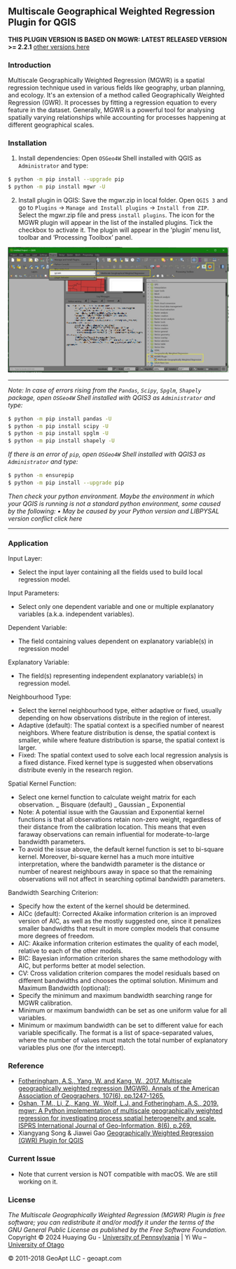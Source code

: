 ## Multiscale Geographical Weighted Regression Plugin for QGIS
**THIS PLUGIN VERSION IS BASED ON MGWR: LATEST RELEASED VERSION >= 2.2.1**  [other versions here](https://github.com/pysal/mgwr/)
### Introduction
Multiscale Geographically Weighted Regression (MGWR) is a spatial regression technique used in various fields like geography, urban planning, and ecology. It's an extension of a method called Geographically Weighted Regression (GWR). It processes by fitting a regression equation to every feature in the dataset. Generally, MGWR is a powerful tool for analysing spatially varying relationships while accounting for processes happening at different geographical scales.
### Installation
1. Install dependencies:
Open `OSGeo4W` Shell installed with QGIS as `Administrator` and type:
```sh
$ python -m pip install --upgrade pip
$ python -m pip install mgwr -U
```
2. Install plugin in QGIS:
Save the mgwr.zip in local folder. Open `QGIS 3` and go to `Plugins` -> `Manage and Install plugins` -> `Install from ZIP`. Select the mgwr.zip file and press `install plugins`. The icon for the MGWR plugin will appear in the list of the installed plugins. Tick the checkbox to activate it. The plugin will appear in the ‘plugin’ menu list, toolbar and ‘Processing Toolbox’ panel.


![mgwrqgis3.png](https://github.com/yiwu-gis/mgwr_plugin/blob/main/images/mgwrqgis3.jpeg)


***
_Note: In case of errors rising from the `Pandas`, `Scipy`, `Spglm`, `Shapely` package, open `OSGeo4W` Shell installed with QGIS3 as `Administrator` and type:_
```sh
$ python -m pip install pandas -U
$ python -m pip install scipy -U
$ python -m pip install spglm -U
$ python -m pip install shapely -U
```
_If there is an error of `pip`, open `OSGeo4W` Shell installed with QGIS3 as `Administrator` and type:_
```sh
$ python -m ensurepip
$ python -m pip install --upgrade pip
```
_Then check your python environment. Maybe the environment in which your QGIS is running is not a standard python environment, some caused by the following:
•	May be caused by your Python version and LIBPYSAL version conflict click here_
***
### Application
Input Layer:
-	Select the input layer containing all the fields used to build local regression model.

Input Parameters:
-	Select only one dependent variable and one or multiple explanatory variables (a.k.a. independent variables).

Dependent Variable: 
-	The field containing values dependent on explanatory variable(s) in regression model

Explanatory Variable: 
-	The field(s) representing independent explanatory variable(s) in regression model.

Neighbourhood Type:
-	Select the kernel neighbourhood type, either adaptive or fixed, usually depending on how observations distribute in the region of interest.
-	Adaptive (default): The spatial context is a specified number of nearest neighbors. Where feature distribution is dense, the spatial context is smaller, while where feature distribution is sparse, the spatial context is larger.
-	Fixed: The spatial context used to solve each local regression analysis is a fixed distance. Fixed kernel type is suggested when observations distribute evenly in the research region.

Spatial Kernel Function:
-	Select one kernel function to calculate weight matrix for each observation.
_ Bisquare (default)
_ Gaussian
_ Exponential
-	Note: A potential issue with the Gaussian and Exponential kernel functions is that all observations retain non-zero weight, regardless of their distance from the calibration location. This means that even faraway observations can remain influential for moderate-to-large bandwidth parameters.
-	To avoid the issue above, the default kernel function is set to bi-square kernel. Moreover, bi-square kernel has a much more intuitive interpretation, where the bandwidth parameter is the distance or number of nearest neighbours away in space so that the remaining observations will not affect in searching optimal bandwidth parameters.

Bandwidth Searching Criterion:
-	Specify how the extent of the kernel should be determined.
-	AICc (default): Corrected Akaike information criterion is an improved version of AIC, as well as the mostly suggested one, since it penalizes smaller bandwidths that result in more complex models that consume more degrees of freedom.
-	AIC: Akaike information criterion estimates the quality of each model, relative to each of the other models.
-	BIC: Bayesian information criterion shares the same methodology with AIC, but performs better at model selection.
-	CV: Cross validation criterion compares the model residuals based on different bandwidths and chooses the optimal solution.
Minimum and Maximum Bandwidth (optional):
-	Specify the minimum and maximum bandwidth searching range for MGWR calibration.
-	Minimum or maximum bandwidth can be set as one uniform value for all variables.
-	Minimum or maximum bandwidth can be set to different value for each variable specifically. The format is a list of space-separated values, where the number of values must match the total number of explanatory variables plus one (for the intercept).

### Reference
-	[Fotheringham, A.S., Yang, W. and Kang, W., 2017. Multiscale geographically weighted regression (MGWR). Annals of the American Association of Geographers, 107(6), pp.1247-1265.](https://www.tandfonline.com/doi/abs/10.1080/24694452.2017.1352480?casa_token=LL9HQLVnJUkAAAAA:bBSsBZ_fl5gHpqcvya1LEBtCBU0XMzOcRd79RxueihDoucCDOZ5l-cAOQblyn1ujVpG-w3bOFZ36)
-	[Oshan, T.M., Li, Z., Kang, W., Wolf, L.J. and Fotheringham, A.S., 2019. mgwr: A Python implementation of multiscale geographically weighted regression for investigating process spatial heterogeneity and scale. ISPRS International Journal of Geo-Information, 8(6), p.269.](https://www.mdpi.com/2220-9964/8/6/269)
-	Xiangyang Song & Jiawei Gao [Geographically Weighted Regression (GWR) Plugin for QGIS](https://github.com/XiangyangSong/GWR_Plugin)

### Current Issue
- Note that current version is NOT compatible with macOS. We are still working on it.

### License
_The Multiscale Geographically Weighted Regression (MGWR) Plugin is free software; you can redistribute it and/or modify it under the terms of the GNU General Public License as published by the Free Software Foundation._
Copyright ©  2024 Huaying Gu - [University of Pennsylvania](https://www.upenn.edu/) | Yi Wu – [University of Otago](https://www.otago.ac.nz)


© 2011-2018 GeoApt LLC - geoapt.com

